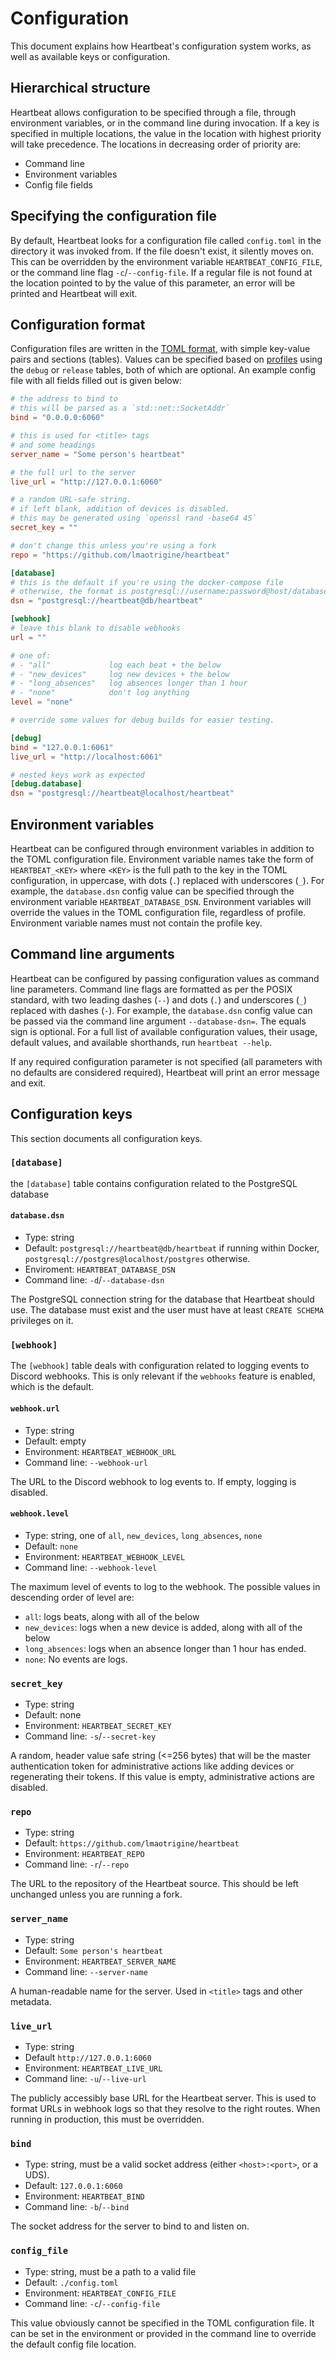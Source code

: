 # Configuration

This document explains how Heartbeat's configuration system works, as well as available keys or configuration.

## Hierarchical structure

Heartbeat allows configuration to be specified through a file, through environment variables, or in the command line
during invocation. If a key is specified in multiple locations, the value in the location with highest priority will
take precedence. The locations in decreasing order of priority are:

- Command line
- Environment variables
- Config file fields

## Specifying the configuration file

By default, Heartbeat looks for a configuration file called `config.toml` in the directory it was invoked from. If the
file doesn't exist, it silently moves on. This can be overridden by the environment variable `HEARTBEAT_CONFIG_FILE`, or
the command line flag `-c`/`--config-file`. If a regular file is not found at the location pointed to by the value of
this parameter, an error will be printed and Heartbeat will exit.

## Configuration format

Configuration files are written in the [TOML format][toml], with simple key-value pairs and sections (tables). Values
can be specified based on [profiles](https://doc.rust-lang.org/stable/cargo/reference/profiles.html) using the `debug`
or `release` tables, both of which are optional. An example config file with all fields filled out is given below:

```toml
# the address to bind to
# this will be parsed as a `std::net::SocketAddr`
bind = "0.0.0.0:6060"

# this is used for <title> tags
# and some headings
server_name = "Some person's heartbeat"

# the full url to the server
live_url = "http://127.0.0.1:6060"

# a random URL-safe string.
# if left blank, addition of devices is disabled.
# this may be generated using `openssl rand -base64 45`
secret_key = ""

# don't change this unless you're using a fork
repo = "https://github.com/lmaotrigine/heartbeat"

[database]
# this is the default if you're using the docker-compose file
# otherwise, the format is postgresql://username:password@host/database
dsn = "postgresql://heartbeat@db/heartbeat"

[webhook]
# leave this blank to disable webhooks
url = ""

# one of:
# - "all"             log each beat + the below
# - "new_devices"     log new devices + the below
# - "long_absences"   log absences longer than 1 hour
# - "none"            don't log anything
level = "none"

# override some values for debug builds for easier testing.

[debug]
bind = "127.0.0.1:6061"
live_url = "http://localhost:6061"

# nested keys work as expected
[debug.database]
dsn = "postgresql://heartbeat@localhost/heartbeat"
```

## Environment variables

Heartbeat can be configured through environment variables in addition to the TOML configuration file. Environment
variable names take the form of `HEARTBEAT_<KEY>` where `<KEY>` is the full path to the key in the TOML configuration,
in uppercase, with dots (`.`) replaced with underscores (`_`). For example, the `database.dsn` config value can be
specified through the environment variable `HEARTBEAT_DATABASE_DSN`. Environment variables will override the values in
the TOML configuration file, regardless of profile. Environment variable names must not contain the profile key.

## Command line arguments

Heartbeat can be configured by passing configuration values as command line parameters. Command line flags are formatted
as per the POSIX standard, with two leading dashes (`--`) and dots (`.`) and underscores (`_`) replaced with dashes
(`-`). For example, the `database.dsn` config value can be passed via the command line argument `--database-dsn=`. The
equals sign is optional. For a full list of available configuration values, their usage, default values, and available
shorthands, run `heartbeat --help`.

If any required configuration parameter is not specified (all parameters with no defaults are considered required),
Heartbeat will print an error message and exit.

## Configuration keys

This section documents all configuration keys.

### `[database]`

the `[database]` table contains configuration related to the PostgreSQL database

#### `database.dsn`

- Type: string
- Default: `postgresql://heartbeat@db/heartbeat` if running within Docker, `postgresql://postgres@localhost/postgres`
  otherwise.
- Enviroment: `HEARTBEAT_DATABASE_DSN`
- Command line: `-d`/`--database-dsn`

The PostgreSQL connection string for the database that Heartbeat should use. The database must exist and the user must
have at least `CREATE SCHEMA` privileges on it.

### `[webhook]`

The `[webhook]` table deals with configuration related to logging events to Discord webhooks. This is only relevant if
the `webhooks` feature is enabled, which is the default.

#### `webhook.url`

- Type: string
- Default: empty
- Environment: `HEARTBEAT_WEBHOOK_URL`
- Command line: `--webhook-url`

The URL to the Discord webhook to log events to. If empty, logging is disabled.

#### `webhook.level`

- Type: string, one of `all`, `new_devices`, `long_absences`, `none`
- Default: `none`
- Environment: `HEARTBEAT_WEBHOOK_LEVEL`
- Command line: `--webhook-level`

The maximum level of events to log to the webhook. The possible values in descending order of level are:

- `all`: logs beats, along with all of the below
- `new_devices`: logs when a new device is added, along with all of the below
- `long_absences`: logs when an absence longer than 1 hour has ended.
- `none`: No events are logs.

### `secret_key`

- Type: string
- Default: none
- Environment: `HEARTBEAT_SECRET_KEY`
- Command line: `-s`/`--secret-key`

A random, header value safe string (<=256 bytes) that will be the master authentication token for administrative actions
like adding devices or regenerating their tokens. If this value is empty, administrative actions are disabled.

### `repo`

- Type: string
- Default: `https://github.com/lmaotrigine/heartbeat`
- Environment: `HEARTBEAT_REPO`
- Command line: `-r`/`--repo`

The URL to the repository of the Heartbeat source. This should be left unchanged unless you are running a fork.

### `server_name`

- Type: string
- Default: `Some person's heartbeat`
- Environment: `HEARTBEAT_SERVER_NAME`
- Command line: `--server-name`

A human-readable name for the server. Used in `<title>` tags and other metadata.

### `live_url`

- Type: string
- Default `http://127.0.0.1:6060`
- Environment: `HEARTBEAT_LIVE_URL`
- Command line: `-u`/`--live-url`

The publicly accessibly base URL for the Heartbeat server. This is used to format URLs in webhook logs so that they
resolve to the right routes. When running in production, this must be overridden.

### `bind`

- Type: string, must be a valid socket address (either `<host>:<port>`, or a UDS).
- Default: `127.0.0.1:6060`
- Environment: `HEARTBEAT_BIND`
- Command line: `-b`/`--bind`

The socket address for the server to bind to and listen on.

### `config_file`

- Type: string, must be a path to a valid file
- Default: `./config.toml`
- Environment: `HEARTBEAT_CONFIG_FILE`
- Command line: `-c`/`--config-file`

This value obviously cannot be specified in the TOML configuration file. It can be set in the environment or provided in
the command line to override the default config file location.


[toml]: https://toml.io
